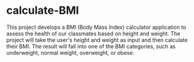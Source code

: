 # calculate-BMI
This project develops a BMI (Body Mass Index) calculator application to assess the health of our classmates based on height and weight. The project will take the user's height and weight as input and then calculate their BMI. The result will fall into one of the BMI categories, such as underweight, normal weight, overweight, or obese.
